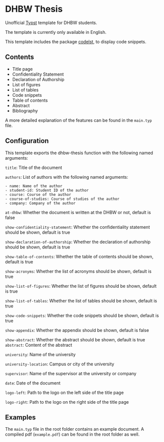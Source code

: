 # DHBW Thesis

Unofficial [Typst](https://typst.app/) template for DHBW students.

The template is currently only available in English.

This template includes the package [codelst](https://github.com/jneug/typst-codelst), to display code snippets.

## Contents

- Title page
- Confidentiality Statement
- Declaration of Authorship
- List of figures
- List of tables
- Code snippets
- Table of contents
- Abstract
- Bibliography

A more detailed explanation of the features can be found in the `main.typ` file.

## Configuration
This template exports the dhbw-thesis function with the following named arguments:

`title`: Title of the document

`authors`: List of authors with the following named arguments:
    
    - name: Name of the author
    - student-id: Student ID of the author
    - course: Course of the author
    - course-of-studies: Course of studies of the author
    - company: Company of the author

`at-dhbw`: Whether the document is written at the DHBW or not, default is false

`show-confidentiality-statement`: Whether the confidentiality statement should be shown, default is true

`show-declaration-of-authorship`: Whether the declaration of authorship should be shown, default is true

`show-table-of-contents`: Whether the table of contents should be shown, default is true

`show-acronyms`: Whether the list of acronyms should be shown, default 
is true

`show-list-of-figures`: Whether the list of figures should be shown, default is true

`show-list-of-tables`: Whether the list of tables should be shown, default is true

`show-code-snippets`: Whether the code snippets should be shown, default is true

`show-appendix`: Whether the appendix should be shown, default is false

`show-abstract`: Whether the abstract should be shown, default is true
`abstract`: Content of the abstract

`university`: Name of the university

`university-location`: Campus or city of the university

`supervisor`: Name of the supervisor at the university or company

`date`: Date of the document

`logo-left`: Path to the logo on the left side of the title page

`logo-right`: Path to the logo on the right side of the title page

## Examples

The `main.typ` file in the root folder contains an example document.
A compiled pdf (`example.pdf`) can be found in the root folder as well.
